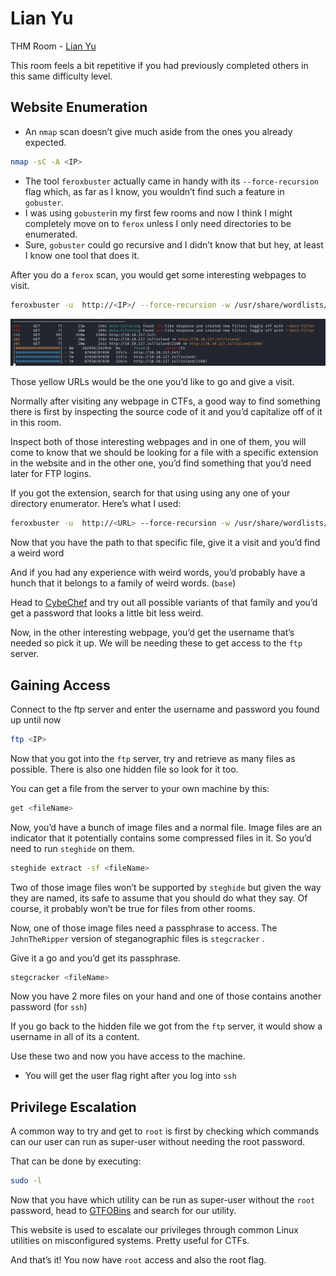 # Lian Yu

THM Room - [Lian Yu](https://tryhackme.com/r/room/lianyu)

This room feels a bit repetitive if you had previously completed others in this same difficulty level.

## Website Enumeration

- An `nmap` scan doesn’t give much aside from the ones you already expected.

```bash
nmap -sC -A <IP>
```

- The tool `feroxbuster` actually came in handy with its `--force-recursion` flag which, as far as I know, you wouldn’t find such a feature in `gobuster`.
- I was using `gobuster`in my first few rooms and now I think I might completely move on to `ferox` unless I only need directories to be enumerated.
- Sure, `gobuster` could go recursive and I didn’t know that but hey, at least I know one tool that does it.

After you do a `ferox` scan, you would get some interesting webpages to visit.

```bash
feroxbuster -u  http://<IP>/ --force-recursion -w /usr/share/wordlists/dirbuster/directory-list-2.3-small.txt
```

![image.png](image.png)

Those yellow URLs would be the one you’d like to go and give a visit.

Normally after visiting any webpage in CTFs, a good way to find something there is first by inspecting the source code of it and you’d capitalize off of it in this room.

Inspect both of those interesting webpages and in one of them, you will come to know that we should be looking for a file with a specific extension in the website and in the other one, you’d find something that you’d need later for FTP logins.

If you got the extension, search for that using using any one of your directory enumerator. Here’s what I used: 

```bash
feroxbuster -u  http://<URL> --force-recursion -w /usr/share/wordlists/dirbuster/directory-list-2.3-small.txt -x <EXTENSION>
```

Now that you have the path to that specific file, give it a visit and you’d find a weird word

And if you had any experience with weird words, you’d probably have a hunch that it belongs to a family of weird words. (`base`)

Head to [CybeChef](https://gchq.github.io/CyberChef/) and try out all possible variants of that family and you’d get a password that looks a little bit less weird.

Now, in the other interesting webpage, you’d get the username that’s needed so pick it up. We will be needing these to get access to the  `ftp` server.

## Gaining Access

Connect to the ftp server and enter the username and password you found up until now

```bash
ftp <IP>
```

Now that you got into the `ftp` server, try and retrieve as many files as possible. There is also one hidden file so look for it too.

You can get a file from the server to your own machine by this:

```bash
get <fileName>
```

Now, you’d have a bunch of image files and a normal file. Image files are an indicator that it potentially contains some compressed files in it. So you’d need to run `steghide` on them.

```bash
steghide extract -sf <fileName>
```

Two of those image files won’t be supported by `steghide` but given the way they are named, its safe to assume that you should do what they say. Of course, it probably won’t be true for files from other rooms.

Now, one of those image files need a passphrase to access. The `JohnTheRipper` version of steganographic files is `stegcracker` .

Give it a go and you’d get its passphrase.

```bash
stegcracker <fileName>
```

Now you have 2 more files on your hand and one of those contains another password (for `ssh`)

If you go back to the hidden file we got from the `ftp` server, it would show a username in all of its a content.

Use these two and now you have access to the machine.

- You will get the user flag right after you log into `ssh`

## Privilege Escalation

A common way to try and get to `root` is first by checking which commands can our user can run as super-user without needing the root password.

That can be done by executing:

```bash
sudo -l
```

Now that you have which utility can be run as super-user without the `root` password, head to [GTFOBins](https://gtfobins.github.io/) and search for our utility.

This website is used to escalate our privileges through common Linux utilities on misconfigured systems. Pretty useful for CTFs.

And that’s it! You now have `root` access and also the root flag.
